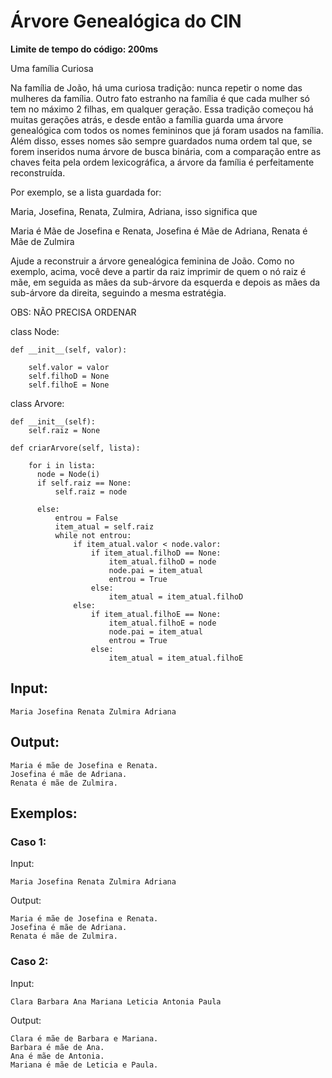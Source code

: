 # Árvore Genealógica do CIN

**Limite de tempo do código: 200ms**

Uma família Curiosa

Na família de João, há uma curiosa tradição: nunca repetir o nome das mulheres da família. Outro fato estranho na família é que cada mulher só tem no máximo 2 filhas, em qualquer geração. Essa tradição começou há muitas gerações atrás, e desde então a família guarda uma árvore genealógica com todos os nomes femininos que já foram usados na família. Além disso, esses nomes são sempre guardados numa ordem tal que, se forem inseridos numa árvore de busca binária, com a comparação entre as chaves feita pela ordem lexicográfica, a árvore da família é perfeitamente reconstruída.

Por exemplo, se a lista guardada for:

Maria, Josefina, Renata, Zulmira, Adriana, isso significa que

Maria é Mãe de Josefina e Renata, Josefina é Mãe de Adriana, Renata é Mãe de Zulmira

Ajude a reconstruir a árvore genealógica feminina de João. Como no exemplo, acima, você deve a partir da raiz imprimir de quem o nó raiz é mãe, em seguida as mães da sub-árvore da esquerda e depois as mães da sub-árvore da direita, seguindo a mesma estratégia.

OBS: NÃO PRECISA ORDENAR

class Node:

```
def __init__(self, valor):

    self.valor = valor
    self.filhoD = None
    self.filhoE = None
```

class Arvore:

```
def __init__(self):
    self.raiz = None

def criarArvore(self, lista):
    
    for i in lista:     
      node = Node(i)
      if self.raiz == None:
          self.raiz = node

      else:
          entrou = False
          item_atual = self.raiz
          while not entrou:
              if item_atual.valor < node.valor:
                  if item_atual.filhoD == None:
                      item_atual.filhoD = node
                      node.pai = item_atual
                      entrou = True                    
                  else:
                      item_atual = item_atual.filhoD
              else:
                  if item_atual.filhoE == None:
                      item_atual.filhoE = node
                      node.pai = item_atual
                      entrou = True
                  else:
                      item_atual = item_atual.filhoE
```

## Input:


```
Maria Josefina Renata Zulmira Adriana
```


## Output:

```
Maria é mãe de Josefina e Renata.
Josefina é mãe de Adriana.
Renata é mãe de Zulmira.
```

## Exemplos:

### Caso 1:

Input:
```
Maria Josefina Renata Zulmira Adriana
```

Output:
```
Maria é mãe de Josefina e Renata.
Josefina é mãe de Adriana.
Renata é mãe de Zulmira.
```

### Caso 2:

Input:
```
Clara Barbara Ana Mariana Leticia Antonia Paula
```

Output:
```
Clara é mãe de Barbara e Mariana.
Barbara é mãe de Ana.
Ana é mãe de Antonia.
Mariana é mãe de Leticia e Paula.
```